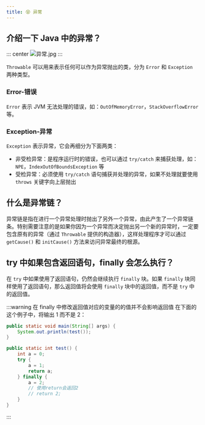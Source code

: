 ```yaml
---
title: 😵 异常
---
```


## 介绍一下 Java 中的异常？

::: center
![异常.jpg](https://i.loli.net/2021/07/31/kyXmHLnpdaj7vQw.png)
:::

`Throwable` 可以用来表示任何可以作为异常抛出的类，分为 `Error` 和 `Exception` 两种类型。

### Error-错误

`Error` 表示 JVM 无法处理的错误，如：`OutOfMemoryError`，`StackOverflowError` 等。

### Exception-异常

`Exception` 表示异常，它会再细分为下面两类：

- 非受检异常：是程序运行时的错误，也可以通过 `try/catch` 来捕获处理，如：`NPE`，`IndexOutOfBoundsException` 等
- 受检异常：必须使用 `try/catch` 语句捕获并处理的异常，如果不处理就要使用 `throws` 关键字向上层抛出

## 什么是异常链？

异常链是指在进行一个异常处理时抛出了另外一个异常，由此产生了一个异常链条。特别需要注意的是如果你因为一个异常而决定抛出另一个新的异常时，一定要包含原有的异常（通过 `Throwable` 提供的构造器），这样处理程序才可以通过 `getCause()` 和 `initCause()` 方法来访问异常最终的根源。

## try 中如果包含返回语句，finally 会怎么执行？

在 `try` 中如果使用了返回语句，仍然会继续执行 `finally` 块。如果 `finally` 块同样使用了返回语句，那么返回值将会使用 `finally` 块中的返回值，而不是 `try` 中的返回值。

:::warning 在 finally 中修改返回值对应的变量的的值并不会影响返回值
在下面的这个例子中，将输出 1 而不是 2：
```java
public static void main(String[] args) {
    System.out.println(test());
}

public static int test() {
    int a = 0;
    try {
        a = 1;
        return a;
    } finally {
        a = 2;
        // 使用return会返回2
        // return 2;
    }
}
```
:::
